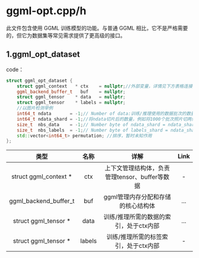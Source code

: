 # ggml-opt.cpp/h

此文件包含使用 GGML 训练模型的功能。与普通 GGML 相比，它不是严格需要的，但它为数据集等常见需求提供了更高级的接口。

## 1.ggml_opt_dataset

code：

```cpp
struct ggml_opt_dataset {
    struct ggml_context   * ctx    = nullptr;//外部变量，详情见下方表格连接
    ggml_backend_buffer_t   buf    = nullptr;
    struct ggml_tensor    * data   = nullptr;
    struct ggml_tensor    * labels = nullptr;
    //以图片检测举例
    int64_t ndata       = -1;// Number of data:训练/推理使用的数据批次的数量，例如一次读取1000张图片，ndata=1000
    int64_t ndata_shard = -1;//将ndata切片后的数量，例如将1000个批次照片切两份，那么ndata_shard = 500
    size_t  nbs_data    = -1;// Number byte of ndata_shard = ndata_shard * 一个图片大小 * 数据字节数量
    size_t  nbs_labels  = -1;// Number byte of labels_shard = ndata_shard * label数量 *  数据字节数量
    std::vector<int64_t> permutation; //排序，暂时未知作用
};
```

| 类型  | 名称    |  详解  | Link |
|:---:|:---:|:---:|:---:|
| struct ggml_context *| ctx|上下文管理结构体，负责管理tensor、buffer等数据| - |
| ggml_backend_buffer_t | buf | ggml管理内存分配和存储的核心结构体|...|
| struct ggml_tensor *| data | 训练/推理所需的数据的索引，处于ctx内部|...|
| struct ggml_tensor *| labels | 训练/推理所需的标签索引，处于ctx内部|-|
